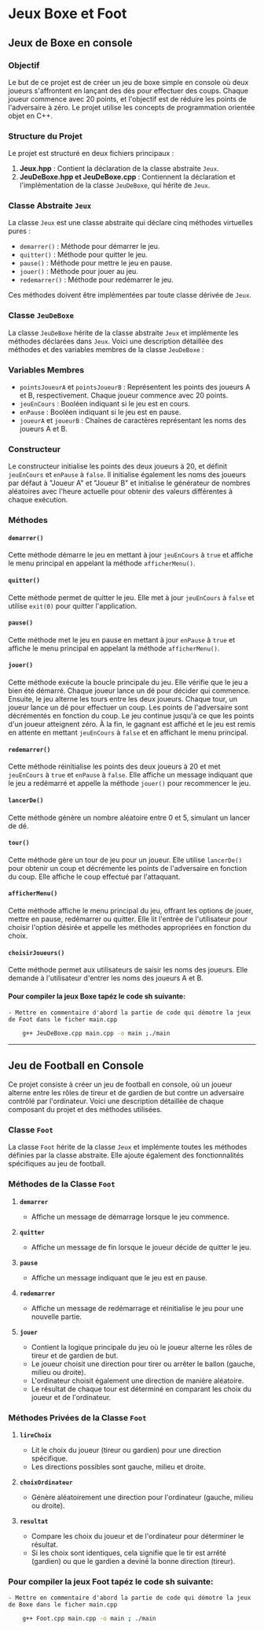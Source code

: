 # Jeux Boxe et Foot 

## Jeux de Boxe en console

### Objectif 

Le but de ce projet est de créer un jeu de boxe simple en console où deux joueurs s'affrontent en lançant des dés pour effectuer des coups. Chaque joueur commence avec 20 points, et l'objectif est de réduire les points de l'adversaire à zéro. Le projet utilise les concepts de programmation orientée objet en C++.

### Structure du Projet

Le projet est structuré en deux fichiers principaux :

1. **Jeux.hpp** : Contient la déclaration de la classe abstraite `Jeux`.
2. **JeuDeBoxe.hpp et JeuDeBoxe.cpp** : Contiennent la déclaration et l'implémentation de la classe `JeuDeBoxe`, qui hérite de `Jeux`.

### Classe Abstraite `Jeux`

La classe `Jeux` est une classe abstraite qui déclare cinq méthodes virtuelles pures :
- `demarrer()` : Méthode pour démarrer le jeu.
- `quitter()` : Méthode pour quitter le jeu.
- `pause()` : Méthode pour mettre le jeu en pause.
- `jouer()` : Méthode pour jouer au jeu.
- `redemarrer()` : Méthode pour redémarrer le jeu.

Ces méthodes doivent être implémentées par toute classe dérivée de `Jeux`.

### Classe `JeuDeBoxe`

La classe `JeuDeBoxe` hérite de la classe abstraite `Jeux` et implémente les méthodes déclarées dans `Jeux`. Voici une description détaillée des méthodes et des variables membres de la classe `JeuDeBoxe` :

### Variables Membres

- `pointsJoueurA` et `pointsJoueurB` : Représentent les points des joueurs A et B, respectivement. Chaque joueur commence avec 20 points.
- `jeuEnCours` : Booléen indiquant si le jeu est en cours.
- `enPause` : Booléen indiquant si le jeu est en pause.
- `joueurA` et `joueurB` : Chaînes de caractères représentant les noms des joueurs A et B.

### Constructeur

Le constructeur initialise les points des deux joueurs à 20, et définit `jeuEnCours` et `enPause` à `false`. Il initialise également les noms des joueurs par défaut à "Joueur A" et "Joueur B" et initialise le générateur de nombres aléatoires avec l'heure actuelle pour obtenir des valeurs différentes à chaque exécution.

### Méthodes

#### `demarrer()`

Cette méthode démarre le jeu en mettant à jour `jeuEnCours` à `true` et affiche le menu principal en appelant la méthode `afficherMenu()`.

#### `quitter()`

Cette méthode permet de quitter le jeu. Elle met à jour `jeuEnCours` à `false` et utilise `exit(0)` pour quitter l'application.

#### `pause()`

Cette méthode met le jeu en pause en mettant à jour `enPause` à `true` et affiche le menu principal en appelant la méthode `afficherMenu()`.

#### `jouer()`

Cette méthode exécute la boucle principale du jeu. Elle vérifie que le jeu a bien été démarré. Chaque joueur lance un dé pour décider qui commence. Ensuite, le jeu alterne les tours entre les deux joueurs. Chaque tour, un joueur lance un dé pour effectuer un coup. Les points de l'adversaire sont décrémentés en fonction du coup. Le jeu continue jusqu'à ce que les points d'un joueur atteignent zéro. À la fin, le gagnant est affiché et le jeu est remis en attente en mettant `jeuEnCours` à `false` et en affichant le menu principal.

#### `redemarrer()`

Cette méthode réinitialise les points des deux joueurs à 20 et met `jeuEnCours` à `true` et `enPause` à `false`. Elle affiche un message indiquant que le jeu a redémarré et appelle la méthode `jouer()` pour recommencer le jeu.

#### `lancerDe()`

Cette méthode génère un nombre aléatoire entre 0 et 5, simulant un lancer de dé.

#### `tour()`

Cette méthode gère un tour de jeu pour un joueur. Elle utilise `lancerDe()` pour obtenir un coup et décrémente les points de l'adversaire en fonction du coup. Elle affiche le coup effectué par l'attaquant.

#### `afficherMenu()`

Cette méthode affiche le menu principal du jeu, offrant les options de jouer, mettre en pause, redémarrer ou quitter. Elle lit l'entrée de l'utilisateur pour choisir l'option désirée et appelle les méthodes appropriées en fonction du choix.

#### `choisirJoueurs()`

Cette méthode permet aux utilisateurs de saisir les noms des joueurs. Elle demande à l'utilisateur d'entrer les noms des joueurs A et B.

#### Pour compiler la jeux Boxe tapéz le code sh suivante:
    - Mettre en commentaire d'abord la partie de code qui démotre la jeux de Foot dans le ficher main.cpp
```bash
    g++ JeuDeBoxe.cpp main.cpp -o main ;./main
```
---
## Jeu de Football en Console

Ce projet consiste à créer un jeu de football en console, où un joueur alterne entre les rôles de tireur et de gardien de but contre un adversaire contrôlé par l'ordinateur. Voici une description détaillée de chaque composant du projet et des méthodes utilisées.

### Classe `Foot`

La classe `Foot` hérite de la classe `Jeux` et implémente toutes les méthodes définies par la classe abstraite. Elle ajoute également des fonctionnalités spécifiques au jeu de football.

### Méthodes de la Classe `Foot`

1. **`demarrer`**
   - Affiche un message de démarrage lorsque le jeu commence.

2. **`quitter`**
   - Affiche un message de fin lorsque le joueur décide de quitter le jeu.

3. **`pause`**
   - Affiche un message indiquant que le jeu est en pause.

4. **`redemarrer`**
   - Affiche un message de redémarrage et réinitialise le jeu pour une nouvelle partie.

5. **`jouer`**
   - Contient la logique principale du jeu où le joueur alterne les rôles de tireur et de gardien de but.
   - Le joueur choisit une direction pour tirer ou arrêter le ballon (gauche, milieu ou droite).
   - L'ordinateur choisit également une direction de manière aléatoire.
   - Le résultat de chaque tour est déterminé en comparant les choix du joueur et de l'ordinateur.

### Méthodes Privées de la Classe `Foot`

1. **`lireChoix`**
   - Lit le choix du joueur (tireur ou gardien) pour une direction spécifique.
   - Les directions possibles sont gauche, milieu et droite.

2. **`choixOrdinateur`**
   - Génère aléatoirement une direction pour l'ordinateur (gauche, milieu ou droite).

3. **`resultat`**
   - Compare les choix du joueur et de l'ordinateur pour déterminer le résultat.
   - Si les choix sont identiques, cela signifie que le tir est arrêté (gardien) ou que le gardien a deviné la bonne direction (tireur).

### Pour compiler la jeux Foot tapéz le code sh suivante:
    - Mettre en commentaire d'abord la partie de code qui démotre la jeux de Boxe dans le ficher main.cpp
```bash
    g++ Foot.cpp main.cpp -o main ; ./main
```


